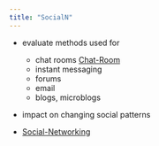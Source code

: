 ```yaml
---
title: "SocialN"
---
```

* evaluate methods used for 
	
	 - chat rooms [Chat-Room](Others/Chat-Room.md)
	 - instant messaging
	 - forums
	 -  email
	 -  blogs, microblogs
 
* impact on changing social patterns
* [Social-Networking](Others/Social-Networking.md)